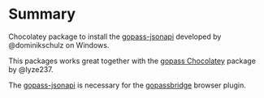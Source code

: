 ﻿# Summary

Chocolatey package to install the
[gopass-jsonapi](https://github.com/gopasspw/gopass-jsonapi)
developed by @dominikschulz on Windows.

This packages works great together with the
[gopass Chocolatey](https://community.chocolatey.org/packages/gopass)
package by @lyze237.

The [gopass-jsonapi](https://github.com/gopasspw/gopass-jsonapi)
is necessary for the [gopassbridge](https://github.com/gopasspw/gopassbridge)
browser plugin.
